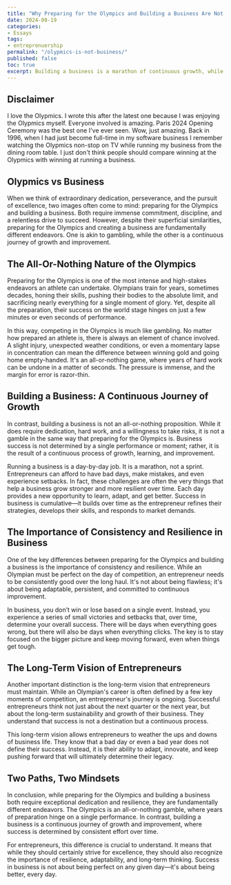 ```yaml
---
title: "Why Preparing for the Olympics and Building a Business Are Not the Same"
date: 2024-08-19
categories:
- Essays
tags:
- entreprenuership
permalink: "/olypmics-is-not-business/"
published: false
toc: true
excerpt: Building a business is a marathon of continuous growth, while preparing for the Olympics is a high-stakes gamble where years of effort can hinge on a single moment.
---
```

## Disclaimer
I love the Olypmics. I wrote this after the latest one because I was enjoying the Olypmics myself. Everyone involved is amazing. Paris 2024 Opening Ceremony was the best one I've ever seen. Wow, just amazing. Back in 1996, when I had just become full-time in my software business I remember watching the Olypmics non-stop on TV while running my business from the dining room table. I just don't think people should compare winning at the Olypmics with winning at running a business.

## Olypmics vs Business
When we think of extraordinary dedication, perseverance, and the pursuit of excellence, two images often come to mind: preparing for the Olympics and building a business. Both require immense commitment, discipline, and a relentless drive to succeed. However, despite their superficial similarities, preparing for the Olympics and creating a business are fundamentally different endeavors. One is akin to gambling, while the other is a continuous journey of growth and improvement. 

## The All-Or-Nothing Nature of the Olympics

Preparing for the Olympics is one of the most intense and high-stakes endeavors an athlete can undertake. Olympians train for years, sometimes decades, honing their skills, pushing their bodies to the absolute limit, and sacrificing nearly everything for a single moment of glory. Yet, despite all the preparation, their success on the world stage hinges on just a few minutes or even seconds of performance.

In this way, competing in the Olympics is much like gambling. No matter how prepared an athlete is, there is always an element of chance involved. A slight injury, unexpected weather conditions, or even a momentary lapse in concentration can mean the difference between winning gold and going home empty-handed. It's an all-or-nothing game, where years of hard work can be undone in a matter of seconds. The pressure is immense, and the margin for error is razor-thin.

## Building a Business: A Continuous Journey of Growth

In contrast, building a business is not an all-or-nothing proposition. While it does require dedication, hard work, and a willingness to take risks, it is not a gamble in the same way that preparing for the Olympics is. Business success is not determined by a single performance or moment; rather, it is the result of a continuous process of growth, learning, and improvement.

Running a business is a day-by-day job. It is a marathon, not a sprint. Entrepreneurs can afford to have bad days, make mistakes, and even experience setbacks. In fact, these challenges are often the very things that help a business grow stronger and more resilient over time. Each day provides a new opportunity to learn, adapt, and get better. Success in business is cumulative—it builds over time as the entrepreneur refines their strategies, develops their skills, and responds to market demands.

## The Importance of Consistency and Resilience in Business

One of the key differences between preparing for the Olympics and building a business is the importance of consistency and resilience. While an Olympian must be perfect on the day of competition, an entrepreneur needs to be consistently good over the long haul. It's not about being flawless; it's about being adaptable, persistent, and committed to continuous improvement.

In business, you don’t win or lose based on a single event. Instead, you experience a series of small victories and setbacks that, over time, determine your overall success. There will be days when everything goes wrong, but there will also be days when everything clicks. The key is to stay focused on the bigger picture and keep moving forward, even when things get tough.

## The Long-Term Vision of Entrepreneurs

Another important distinction is the long-term vision that entrepreneurs must maintain. While an Olympian's career is often defined by a few key moments of competition, an entrepreneur's journey is ongoing. Successful entrepreneurs think not just about the next quarter or the next year, but about the long-term sustainability and growth of their business. They understand that success is not a destination but a continuous process.

This long-term vision allows entrepreneurs to weather the ups and downs of business life. They know that a bad day or even a bad year does not define their success. Instead, it is their ability to adapt, innovate, and keep pushing forward that will ultimately determine their legacy.

## Two Paths, Two Mindsets

In conclusion, while preparing for the Olympics and building a business both require exceptional dedication and resilience, they are fundamentally different endeavors. The Olympics is an all-or-nothing gamble, where years of preparation hinge on a single performance. In contrast, building a business is a continuous journey of growth and improvement, where success is determined by consistent effort over time.

For entrepreneurs, this difference is crucial to understand. It means that while they should certainly strive for excellence, they should also recognize the importance of resilience, adaptability, and long-term thinking. Success in business is not about being perfect on any given day—it's about being better, every day.